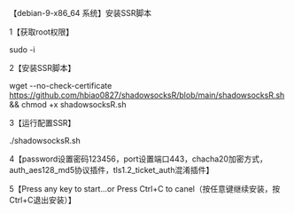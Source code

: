 【debian-9-x86_64 系统】安装SSR脚本

1【获取root权限】

sudo -i

2【安装SSR脚本】

wget --no-check-certificate https://github.com/hbiao0827/shadowsocksR/blob/main/shadowsocksR.sh && chmod +x shadowsocksR.sh

3【运行配置SSR】

./shadowsocksR.sh

4【password设置密码123456，port设置端口443，chacha20加密方式，auth_aes128_md5协议插件，tls1.2_ticket_auth混淆插件】

5【Press any key to start...or Press Ctrl+C to canel（按任意键继续安装，按Ctrl+C退出安装）】

